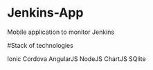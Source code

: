 # Jenkins-App

Mobile application to monitor Jenkins

#Stack of technologies

Ionic
Cordova
AngularJS
NodeJS
ChartJS
SQlite
